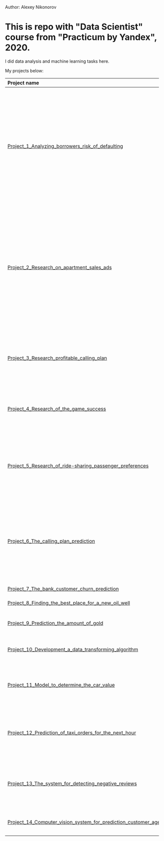 Author: Alexey Nikonorov <br />

# This is repo with "Data Scientist" course from "Practicum by Yandex", 2020.

I did data analysis and machine learning tasks here.

My projects below:

| Project name | Description | Libraries used | 
| :---------------------- | :---------------------- | :---------------------- |
| [Project_1_Analyzing_borrowers_risk_of_defaulting](Project_1_Analyzing_borrowers_risk_of_defaulting) | Finding out if a customer’s marital status and number of children has an impact on whether they will default on a loan. Report will be considered when building a credit scoring of a potential customer. | *pandas*, *nltk* |
| [Project_2_Research_on_apartment_sales_ads](Project_2_Research_on_apartment_sales_ads) | Determining the market value of real estate in Saint Petersburg, Russia, and defining parameters that make it possible to create an automated system capable of detecting anomalies and fraudulent activity. | *pandas*, *matplotlib.pyplot*, *numpy* |
| [Project_3_Research_profitable_calling_plan](Project_3_Research_profitable_calling_plan) | Identifying which of the calling plans is more profitable in order to adjust the advertising budget. | *pandas*, *matplotlib.pyplot*, *numpy*, *math*, *scipy* |
| [Project_4_Research_of_the_game_success](Project_4_Research_of_the_game_success) | Finding patterns that determine whether a videogame succeeds or not. | *pandas*, *matplotlib.pyplot*, *numpy*, *math*, *scipy* |
| [Project_5_Research_of_ride-sharing_passenger_preferences](Project_5_Research_of_ride-sharing_passenger_preferences) | Finding patterns to understand ride-sharing passenger preferences and the impact of external factors on rides. | *pandas*, *matplotlib.pyplot*, *numpy*, *math*, *scipy* |
| [Project_6_The_calling_plan_prediction](Project_6_The_calling_plan_prediction) | Development of the model that would analyze mobile carrier subscribers' behavior and recommend one of the newer plans: Smart or Ultra. | *pandas*, *numpy*, *sklearn* |
| [Project_7_The_bank_customer_churn_prediction](Project_7_The_bank_customer_churn_prediction) |  | *pandas*, *numpy*, *sklearn* |
| [Project_8_Finding_the_best_place_for_a_new_oil_well](Project_8_Finding_the_best_place_for_a_new_oil_well) |  | *pandas*, *numpy*, *sklearn* |
| [Project_9_Prediction_the_amount_of_gold](Project_9_Prediction_the_amount_of_gold) |  | *pandas*, *matplotlib.pyplot*, *seaborn*, *numpy*, *sklearn*, *scipy* |
| [Project_10_Development_a_data_transforming_algorithm](Project_10_Development_a_data_transforming_algorithm) |  | *pandas*, *matplotlib.pyplot*, *seaborn*, *numpy*, *sklearn*, *scipy* |
| [Project_11_Model_to_determine_the_car_value](Project_11_Model_to_determine_the_car_value) |  | *pandas*, *matplotlib.pyplot*, *seaborn*, *numpy*, *sklearn*, *time*, *lightgbm*, *xgboost*, *catboost* |
| [Project_12_Prediction_of_taxi_orders_for_the_next_hour](Project_12_Prediction_of_taxi_orders_for_the_next_hour) |  | *pandas*, *matplotlib.pyplot*, *seaborn*, *numpy*, *sklearn*, *time*, *lightgbm*, *xgboost*, *catboost*, *statsmodels* |
| [Project_13_The_system_for_detecting_negative_reviews](Project_13_The_system_for_detecting_negative_reviews) |  | *pandas*, *matplotlib.pyplot*, *numpy*, *math*, *seaborn*, *sklearn*, *tqdm*, *spacy*, *re*, *nltk*, *spacy*, *lightgbm*, *pytorch* |
| [Project_14_Computer_vision_system_for_prediction_customer_age](Project_14_Computer_vision_system_for_prediction_customer_age) |  | *pandas*, *matplotlib.pyplot*, *numpy*, *PIL*, *keras*, *tensorflow* |
